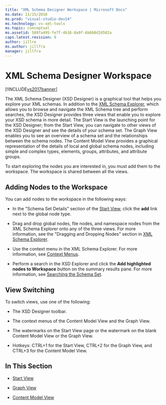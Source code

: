```yaml
---
title: "XML Schema Designer Workspace | Microsoft Docs"
ms.date: 11/15/2016
ms.prod: "visual-studio-dev14"
ms.technology: vs-xml-tools
ms.topic: conceptual
ms.assetid: 588fa495-fe7f-4b16-8a9f-6b6b8d2d502a
caps.latest.revision: 9
author: jillre
ms.author: jillfra
manager: jillfra
---
```

# XML Schema Designer Workspace
[!INCLUDE[vs2017banner](../includes/vs2017banner.md)]

The XML Schema Designer (XSD Designer) is a graphical tool that helps you explore your XML schemas. In addition to the [XML Schema Explorer](../xml-tools/xml-schema-explorer.md), which allows you to browse and navigate the XML Schema tree and perform searches, the XSD Designer provides three views that enable you to explore your XSD schema in more detail. The Start View is the launching point for the XSD Designer; from the Start View, you can navigate to other views of the XSD Designer and see the details of your schema set. The Graph View enables you to see an overview of a schema set and the relationships between the schema nodes. The Content Model View provides a graphical representation of the details of local and global schema nodes, including simple and complex types, elements, groups, attributes, and attribute groups.

 To start exploring the nodes you are interested in, you must add them to the workspace. The workspace is shared between all the views.

## Adding Nodes to the Workspace
 You can add nodes to the workspace in the following ways:

- In the "Schema Set Details" section of the [Start View](../xml-tools/start-view.md), click the **add** link next to the global node type.

- Drag and drop global nodes, file nodes, and namespace nodes from the XML Schema Explorer onto any of the three views. For more information, see the "Dragging and Dropping Nodes" section in [XML Schema Explorer](../xml-tools/xml-schema-explorer.md).

- Use the context menu in the XML Schema Explorer. For more information, see [Context Menus](../xml-tools/context-menus-xml-schema-explorer.md).

- Perform a search in the XSD Explorer and click the **Add highlighted nodes to Workspace** button on the summary results pane. For more information, see [Searching the Schema Set](../xml-tools/searching-the-schema-set.md).

## View Switching
 To switch views, use one of the following:

- The XSD Designer toolbar.

- The context menus of the Content Model View and the Graph View.

- The watermarks on the Start View page or the watermark on the blank Content Model View or the Graph View.

- Hotkeys: CTRL+1 for the Start View, CTRL+2 for the Graph View, and CTRL+3 for the Content Model View.

## In This Section

- [Start View](../xml-tools/start-view.md)

- [Graph View](../xml-tools/graph-view.md)

- [Content Model View](../xml-tools/content-model-view.md)
